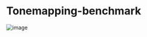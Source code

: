 # Tonemapping-benchmark

![image](https://user-images.githubusercontent.com/40288314/197327626-a85c223e-756c-4512-820d-c8d9bada68e7.png)
